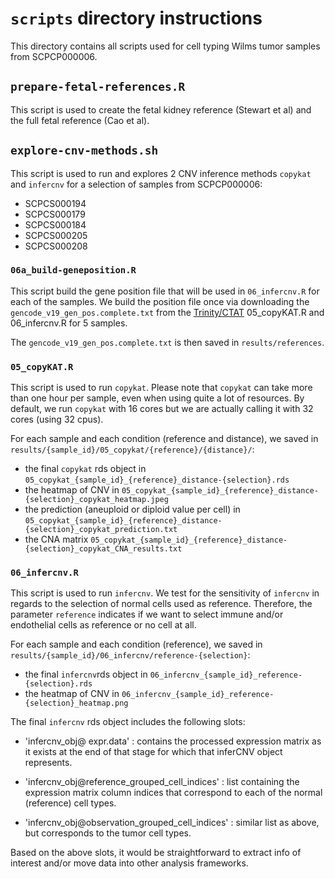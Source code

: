 # `scripts` directory instructions

This directory contains all scripts used for cell typing Wilms tumor samples from SCPCP000006.


## `prepare-fetal-references.R`

This script is used to create the fetal kidney reference (Stewart et al) and the full fetal reference (Cao et al).

## `explore-cnv-methods.sh`

This script is used to run and explores 2 CNV inference methods `copykat` and `infercnv` for a selection of samples from SCPCP000006:

- SCPCS000194
- SCPCS000179
- SCPCS000184
- SCPCS000205
- SCPCS000208

### `06a_build-geneposition.R`

This script build the gene position file that will be used in `06_infercnv.R` for each of the samples.
We build the position file once via downloading the `gencode_v19_gen_pos.complete.txt` from the [Trinity/CTAT](https://data.broadinstitute.org/Trinity/CTAT/cnv/gencode_v19_gen_pos.complete.txt)
05_copyKAT.R and 06_infercnv.R for 5 samples.

The `gencode_v19_gen_pos.complete.txt` is then saved in `results/references`.

### `05_copyKAT.R`

This script is used to run `copykat`.
Please note that `copykat` can take more than one hour per sample, even when using quite a lot of resources.
By default, we run `copykat` with 16 cores but we are actually calling it with 32 cores (using 32 cpus).

For each sample and each condition (reference and distance), we saved in `results/{sample_id}/05_copykat/{reference}/{distance}/`:

- the final `copykat` rds object in `05_copykat_{sample_id}_{reference}_distance-{selection}.rds`
- the heatmap of CNV in `05_copykat_{sample_id}_{reference}_distance-{selection}_copykat_heatmap.jpeg`
- the prediction (aneuploid or diploid value per cell) in `05_copykat_{sample_id}_{reference}_distance-{selection}_copykat_prediction.txt`
- the CNA matrix `05_copykat_{sample_id}_{reference}_distance-{selection}_copykat_CNA_results.txt`

### `06_infercnv.R`

This script is used to run `infercnv`.
We test for the sensitivity of `infercnv` in regards to the selection of normal cells used as reference.
Therefore, the parameter `reference` indicates if we want to select immune and/or endothelial cells as reference or no cell at all.

For each sample and each condition (reference), we saved in `results/{sample_id}/06_infercnv/reference-{selection}`:
- the final `infercnv`rds object in `06_infercnv_{sample_id}_reference-{selection}.rds`
- the heatmap of CNV in `06_infercnv_{sample_id}_reference-{selection}_heatmap.png`

The final `infercnv` rds object includes the following slots:

- 'infercnv_obj@ expr.data' : contains the processed expression matrix as it exists at the end of that stage for which that inferCNV object represents.

- 'infercnv_obj@reference_grouped_cell_indices' : list containing the expression matrix column indices that correspond to each of the normal (reference) cell types.

- 'infercnv_obj@observation_grouped_cell_indices' : similar list as above, but corresponds to the tumor cell types.

Based on the above slots, it would be straightforward to extract info of interest and/or move data into other analysis frameworks.
